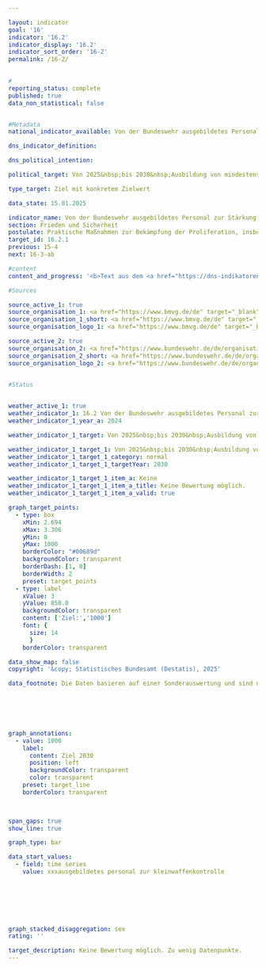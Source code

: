 ```yaml
---

layout: indicator        
goal: '16'        
indicator: '16.2'        
indicator_display: '16.2'        
indicator_sort_order: '16-2'        
permalink: /16-2/        
        

#
reporting_status: complete        
published: true        
data_non_statistical: false        


#Metadata        
national_indicator_available: Von der Bundeswehr ausgebildetes Personal zur Stärkung der Kleinwaffenkontrolle und Munitionssicherheit        

dns_indicator_definition:         

dns_political_intention:         

political_target: Von 2025&nbsp;bis 2030&nbsp;Ausbildung von mindestens 1&nbsp;000&nbsp;Personen durch Expertinnen und Experten der Bundeswehr        

type_target: Ziel mit konkretem Zielwert        

data_state: 15.01.2025        

indicator_name: Von der Bundeswehr ausgebildetes Personal zur Stärkung der Kleinwaffenkontrolle und Munitionssicherheit        
section: Frieden und Sicherheit        
postulate: Praktische Maßnahmen zur Bekämpfung der Proliferation, insbesondere von Kleinwaffen, ergreifen        
target_id: 16.2.1        
previous: 15-4        
next: 16-3-ab        

#content         
content_and_progress: '<b>Text aus dem <a href="https://dns-indikatoren.de/assets/Publikationen/Indikatorenberichte/2022.pdf">Indikatorenbericht 2022&nbsp;- Stand 31.10.2022</a></b><br><br>'                

#Sources        

source_active_1: true
source_organisation_1: <a href="https://www.bmvg.de/de" target="_blank" onclick="return confirm_alert('vom BMvG', 'De')">Bundesministerium der Verteidigung</a>
source_organisation_1_short: <a href="https://www.bmvg.de/de" target="_blank" onclick="return confirm_alert('vom BMvG', 'De')">Bundesministerium der Verteidigung</a>
source_organisation_logo_1: <a href="https://www.bmvg.de/de" target="_blank" onclick="return confirm_alert('vom BMvG', 'De')"><img src="https://dnsTestEnvironment.github.io/dns-indicators/public/OrgImgDe/bmvg.png" alt="Bundesministerium der Verteidigung" title=" Klicken Sie hier um zur Homepage der Organisation Bundesministerium der Verteidigung zu gelangen." style="height:60px; width:148px; border:transparent"/></a>

source_active_2: true
source_organisation_2: <a href="https://www.bundeswehr.de/de/organisation/streitkraeftebasis/organisation/streitkraefteamt/zentrum-fuer-verifikationsaufgaben-der-bundeswehr" target="_blank" onclick="return confirm_alert('Zentrum für Verifikationsaufgaben der Bundeswehr', 'De')">Zentrum für Verifikationsaufgaben der Bundeswehr</a>
source_organisation_2_short: <a href="https://www.bundeswehr.de/de/organisation/streitkraeftebasis/organisation/streitkraefteamt/zentrum-fuer-verifikationsaufgaben-der-bundeswehr" target="_blank" onclick="return confirm_alert('Zentrum für Verifikationsaufgaben der Bundeswehr', 'De')">Zentrum für Verifikationsaufgaben der Bundeswehr</a>
source_organisation_logo_2: <a href="https://www.bundeswehr.de/de/organisation/streitkraeftebasis/organisation/streitkraefteamt/zentrum-fuer-verifikationsaufgaben-der-bundeswehr" target="_blank" onclick="return confirm_alert('Zentrum für Verifikationsaufgaben der Bundeswehr', 'De')"><img src="https://dnsTestEnvironment.github.io/dns-indicators/public/OrgImgDe/zvb.png" alt="Zentrum für Verifikationsaufgaben der Bundeswehr" title=" Klicken Sie hier um zur Homepage der Organisation Zentrum für Verifikationsaufgaben der Bundeswehr zu gelangen." style="height:60px; width:148px; border:transparent"/></a>
        

#Status        


weather_active_1: true
weather_indicator_1: 16.2 Von der Bundeswehr ausgebildetes Personal zur Stärkung der Kleinwaffenkontrolle und Munitionssicherheit
weather_indicator_1_year_a: 2024

weather_indicator_1_target: Von 2025&nbsp;bis 2030&nbsp;Ausbildung von mindestens 1&nbsp;000&nbsp;Personen durch Expertinnen und Experten der Bundeswehr

weather_indicator_1_target_1: Von 2025&nbsp;bis 2030&nbsp;Ausbildung von mindestens <b>1&nbsp;000</b> Personen durch Expertinnen und Experten der Bundeswehr
weather_indicator_1_target_1_category: normal
weather_indicator_1_target_1_targetYear: 2030

weather_indicator_1_target_1_item_a: Keine
weather_indicator_1_target_1_item_a_title: Keine Bewertung möglich.
weather_indicator_1_target_1_item_a_valid: true        

graph_target_points:
  - type: box
    xMin: 2.694
    xMax: 3.306
    yMin: 0
    yMax: 1000
    borderColor: "#00689d"
    backgroundColor: transparent
    borderDash: [1, 0]
    borderWidth: 2
    preset: target_points
  - type: label
    xValue: 3
    yValue: 850.0
    backgroundColor: transparent
    content: ['Ziel:','1000']
    font: {
      size: 14
      }
    borderColor: transparent        

data_show_map: false        
copyright: '&copy; Statistisches Bundesamt (Destatis), 2025'        

data_footnote: Die Daten basieren auf einer Sonderauswertung und sind nicht öffentlich zugänglich.        

        

        


graph_annotations:
  - value: 1000
    label:
      content: Ziel 2030
      position: left
      backgroundColor: transparent
      color: transparent
    preset: target_line
    borderColor: transparent        

        

span_gaps: true        
show_line: true        

graph_type: bar        

data_start_values: 
  - field: time series
    value: xxxausgebildetes personal zur kleinwaffenkontrolle        

        

        

        

graph_stacked_disaggregation: sex                                
rating: ''        

target_description: Keine Bewertung möglich. Zu wenig Datenpunkte.        
---
```


